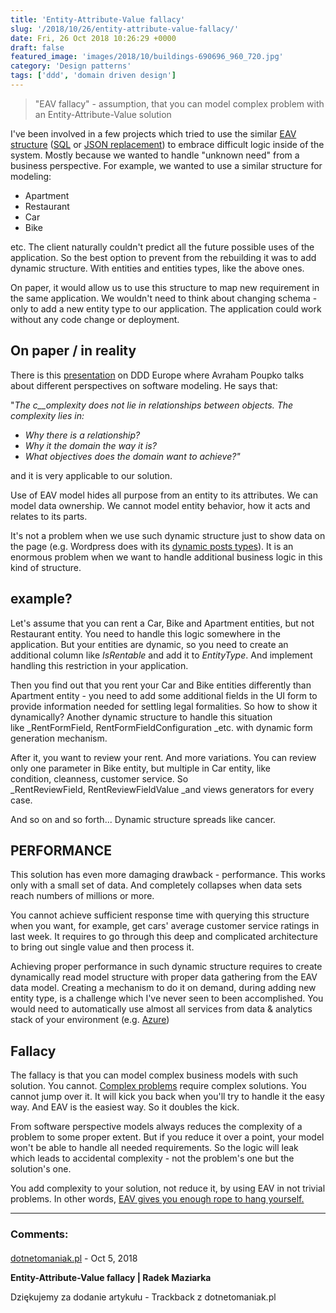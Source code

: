```yaml
---
title: 'Entity-Attribute-Value fallacy'
slug: '/2018/10/26/entity-attribute-value-fallacy/'
date: Fri, 26 Oct 2018 10:26:29 +0000
draft: false
featured_image: 'images/2018/10/buildings-690696_960_720.jpg'
category: 'Design patterns'
tags: ['ddd', 'domain driven design']
---
```


> "EAV fallacy" - assumption, that you can model complex problem with an Entity-Attribute-Value solution

I've been involved in a few projects which tried to use the similar [EAV structure](https://en.wikipedia.org/wiki/Entity%E2%80%93attribute%E2%80%93value_model) ([SQL](https://www.researchgate.net/figure/The-Main-Concept-of-the-Entity-Attribute-Value-Model-The-entity-attribute-value-serves_fig2_257884193) or [JSON replacement](https://coussej.github.io/2016/01/14/Replacing-EAV-with-JSONB-in-PostgreSQL/)) to embrace difficult logic inside of the system. Mostly because we wanted to handle "unknown need" from a business perspective. For example, we wanted to use a similar structure for modeling:

 *   Apartment
 *   Restaurant
 *   Car
 *   Bike

etc. The client naturally couldn't predict all the future possible uses of the application. So the best option to prevent from the rebuilding it was to add dynamic structure. With entities and entities types, like the above ones.

On paper, it would allow us to use this structure to map new requirement in the same application. We wouldn't need to think about changing schema - only to add a new entity type to our application. The application could work without any code change or deployment.

**On paper / in reality**
-------------------------

There is this [presentation](https://www.youtube.com/watch?v=n-hTQro_yos) on DDD Europe where Avraham Poupko talks about different perspectives on software modeling. He says that:

"_The c__omplexity does not lie in relationships between objects._ _The complexity lies in:_

 *   _Why there is a relationship?_
 *   _Why it the domain the way it is?_
 *   _What objectives does the domain want to achieve?"_

and it is very applicable to our solution.

Use of EAV model hides all purpose from an entity to its attributes. We can model data ownership. We cannot model entity behavior, how it acts and relates to its parts.

It's not a problem when we use such dynamic structure just to show data on the page (e.g. Wordpress does with its [dynamic posts types](https://codex.wordpress.org/Post_Types#Custom_Post_Types)). It is an enormous problem when we want to handle additional business logic in this kind of structure.

example?
--------

Let's assume that you can rent a Car, Bike and Apartment entities, but not Restaurant entity. You need to handle this logic somewhere in the application. But your entities are dynamic, so you need to create an additional column like _IsRentable_ and add it to _EntityType_. And implement handling this restriction in your application.

Then you find out that you rent your Car and Bike entities differently than Apartment entity - you need to add some additional fields in the UI form to provide information needed for settling legal formalities. So how to show it dynamically? Another dynamic structure to handle this situation like _RentFormField, RentFormFieldConfiguration _etc. with dynamic form generation mechanism.

After it, you want to review your rent. And more variations. You can review only one parameter in Bike entity, but multiple in Car entity, like condition, cleanness, customer service. So _RentReviewField, RentReviewFieldValue _and views generators for every case.

And so on and so forth... Dynamic structure spreads like cancer.

PERFORMANCE
-----------

This solution has even more damaging drawback - performance. This works only with a small set of data. And completely collapses when data sets reach numbers of millions or more.

You cannot achieve sufficient response time with querying this structure when you want, for example, get cars' average customer service ratings in last week. It requires to go through this deep and complicated architecture to bring out single value and then process it.

Achieving proper performance in such dynamic structure requires to create dynamically read model structure with proper data gathering from the EAV data model. Creating a mechanism to do it on demand, during adding new entity type, is a challenge which I've never seen to been accomplished. You would need to automatically use almost all services from data & analytics stack of your environment (e.g. [Azure](https://azure.microsoft.com/en-us/overview/data-platform/))

Fallacy
-------

The fallacy is that you can model complex business models with such solution. You cannot. [Complex problems](https://en.wikipedia.org/wiki/Cynefin_framework) require complex solutions. You cannot jump over it. It will kick you back when you'll try to handle it the easy way. And EAV is the easiest way. So it doubles the kick.

From software perspective models always reduces the complexity of a problem to some proper extent. But if you reduce it over a point, your model won't be able to handle all needed requirements. So the logic will leak which leads to accidental complexity - not the problem's one but the solution's one.

You add complexity to your solution, not reduce it, by using EAV in not trivial problems. In other words, [EAV gives you enough rope to hang yourself.](https://softwareengineering.stackexchange.com/questions/93124/eav-is-it-really-bad-in-all-scenarios/93137#93137)

---
### Comments:
#### 
[dotnetomaniak.pl](https://dotnetomaniak.pl/Entity-Attribute-Value-fallacy-Radek-Maziarka "") - <time datetime="2018-10-26 16:15:29">Oct 5, 2018</time>

**Entity-Attribute-Value fallacy | Radek Maziarka**

Dziękujemy za dodanie artykułu - Trackback z dotnetomaniak.pl
